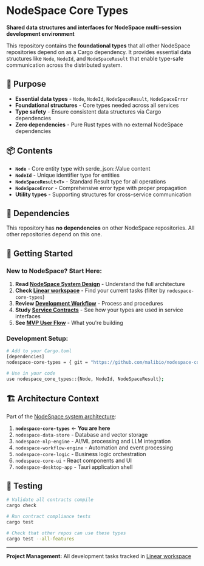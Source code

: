 # NodeSpace Core Types

**Shared data structures and interfaces for NodeSpace multi-session development environment**

This repository contains the **foundational types** that all other NodeSpace repositories depend on as a Cargo dependency. It provides essential data structures like `Node`, `NodeId`, and `NodeSpaceResult` that enable type-safe communication across the distributed system.

## 🎯 Purpose

- **Essential data types** - `Node`, `NodeId`, `NodeSpaceResult`, `NodeSpaceError`
- **Foundational structures** - Core types needed across all services
- **Type safety** - Ensure consistent data structures via Cargo dependencies
- **Zero dependencies** - Pure Rust types with no external NodeSpace dependencies

## 📦 Contents

- **`Node`** - Core entity type with serde_json::Value content
- **`NodeId`** - Unique identifier type for entities
- **`NodeSpaceResult<T>`** - Standard Result type for all operations
- **`NodeSpaceError`** - Comprehensive error type with proper propagation
- **Utility types** - Supporting structures for cross-service communication

## 🔗 Dependencies

This repository has **no dependencies** on other NodeSpace repositories. All other repositories depend on this one.

## 🚀 Getting Started

### **New to NodeSpace? Start Here:**
1. **Read [NodeSpace System Design](../nodespace-system-design/README.md)** - Understand the full architecture
2. **Check [Linear workspace](https://linear.app/nodespace)** - Find your current tasks (filter by `nodespace-core-types`)
3. **Review [Development Workflow](../nodespace-system-design/docs/development-workflow.md)** - Process and procedures
4. **Study [Service Contracts](../nodespace-system-design/contracts/)** - See how your types are used in service interfaces
5. **See [MVP User Flow](../nodespace-system-design/examples/mvp-user-flow.md)** - What you're building

### **Development Setup:**
```bash
# Add to your Cargo.toml
[dependencies]
nodespace-core-types = { git = "https://github.com/malibio/nodespace-core-types" }

# Use in your code
use nodespace_core_types::{Node, NodeId, NodeSpaceResult};
```

## 🏗️ Architecture Context

Part of the [NodeSpace system architecture](../nodespace-system-design/README.md):

1. **`nodespace-core-types`** ← **You are here**
2. `nodespace-data-store` - Database and vector storage
3. `nodespace-nlp-engine` - AI/ML processing and LLM integration  
4. `nodespace-workflow-engine` - Automation and event processing
5. `nodespace-core-logic` - Business logic orchestration
6. `nodespace-core-ui` - React components and UI
7. `nodespace-desktop-app` - Tauri application shell

## 🧪 Testing

```bash
# Validate all contracts compile
cargo check

# Run contract compliance tests  
cargo test

# Check that other repos can use these types
cargo test --all-features
```

---

**Project Management:** All development tasks tracked in [Linear workspace](https://linear.app/nodespace)